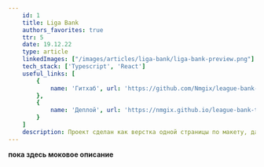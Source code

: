 ```yaml
---
    id: 1
    title: Liga Bank
    authors_favorites: true
    ttr: 5
    date: 19.12.22
    type: article
    linkedImages: ["/images/articles/liga-bank/liga-bank-preview.png"]
    tech_stack: ['Typescript', 'React']
    useful_links: [
        {
            name: 'Гитхаб', url: 'https://github.com/Nmgix/league-bank-ts'
        },
        {
            name: 'Деплой', url: 'https://nmgix.github.io/league-bank-ts/'
        }
    ]
    description: Проект сделан как верстка одной страницы по макету, дальше додумывался дизайн и сама верстка. Впоследствии получилось сделать основную страницу и ЛК.
---
```


<b>пока здесь моковое описание</b>
